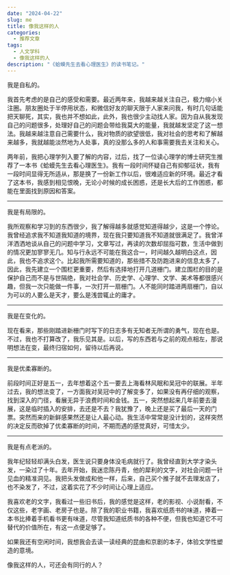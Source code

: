 ```yaml
---
date: "2024-04-22"
slug: me
title: 像我这样的人
categories:
  - 推荐文章
tags:
  - 人文学科
  - 像我这样的人
description: "《蛤蟆先生去看心理医生》的读书笔记。"
---
```



我是自私的。

我首先考虑的是自己的感受和需要。最近两年来，我越来越关注自己，极力缩小关注圈。朋友圈处于半停用状态，和微信好友的聊天限于人家来问我，有时几句话能把天聊死，其实，我也并不想如此，此外，我也很少主动找人家。因为自从我发现自己的问题很多，处理好自己的问题会带给我莫大的能量，我就越发坚定了这一想法。我越来越注意自己需要什么，我对物质的欲望很低，我对社会的思考和了解越来越多，我就越能淡然地为人处事，真的没那么多的人和事需要我去关注和关心。

两年前，我把心理学列入要了解的内容，过后，找了一位读心理学的博士研究生推荐了一本书《蛤蟆先生去看心理医生》。我有一段时间怀疑自己有抑郁征状，我有一段时间显得无所适从，那是换了一份新工作以后，很难适应新的环境。最近才看了这本书，我感到相见恨晚，无论小时候的成长困惑，还是长大后的工作困惑，都能在里面找到原因和答案。

---
我是有局限的。

我所观察和学习到的东西很少，我了解得越多就感觉知道得越少，这是一个悖论。我曾经追求我不知道我知道的境界，现在我只要知道我不知道就很满足了。我曾洋洋洒洒地谈从自己的问题中学习，文章写过，再读的次数却屈指可数，生活中做到的情况更加寥寥无几。知与行永远不可能在我这合一，时间越久越明白这点，因此，我也不追求这个。比起我所需要知道的，那些措不及防跑进来的信息太多了，因此，我先建立一个围栏更重要，然后有选择地打开几道栅门。建立围栏的目的是保护自己而不是与世隔绝，我对社会学、历史学、心理学、文学、美术等都很感兴趣，但我一次只能做一件事，一次打开一扇栅门。人不能同时踏进两扇栅门，自以为可以的人要么是天才，要么是浅尝辄止的庸才。

---
我是在变化的。

现在看来，那些刚踏进新栅门时写下的日志多有无知者无所谓的勇气，现在也是。不过，我也不打算改了，我乐见其是。以后，写的东西若与之前的观点相左，那说明想法在变，最终归宿如何，留待以后再说。

---
我是优柔寡断的。

前段时间正好是五一，去年想着这个五一要去上海看林风眠和吴冠中的联展。半年过去，我的想法变了，一方面我对吴冠中的了解变多了，如果没有再仔细的观察，找到深入的门径，看展无异于浪费时间和金钱。五一，突然想起来几年前要去漫展，这是临时插入的安排，去还是不去？我犹豫了，晚上还是买了最后一天的门票。突然而来的新鲜感果然还是让人最心动。我生活中常常是没计划的，这样突然的决定反而砍掉了优柔寡断的时间，不期而遇的感觉真好，可惜太少。

---
我是有点老派的。

我年纪轻轻却满头白发，医生说只要身体没毛病就行了。我曾经直到大学才染头发，一染过了十年。去年开始，我迷恋陈丹青，他的犀利的文字，对社会问题一针见血的精准洞见。我把头发做成和他一样，后来，自己买个推子就不去理发店了，也不染发了，不过，这着实花了不少时间让心理上适应。

我喜欢老的文字，我看过一些旧书后，我的感觉是这样，老的影视、小说耐看，不仅这些，老字画、老房子也是。除了我的职业书籍，我喜欢纸质书的味道，捧着一本书比捧着手机看书更有味道，尽管我知道纸质书的各种不便，但我也知道它不可替代的价值所在，有这一点便足够了。

如果我还有空闲时间，我想我会去读一读经典的昆曲和京剧的本子，体验文学性塑造的意境。

像我这样的人，可还会有同行的人？
